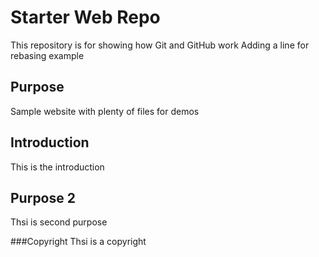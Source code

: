 # Starter Web Repo

This repository is for showing how Git and GitHub work
Adding a line for rebasing example

## Purpose

Sample website with plenty of files for demos

## Introduction
This is the introduction

## Purpose 2
Thsi is second purpose

###Copyright
Thsi is a copyright